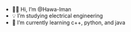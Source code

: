 - 👋🏽 Hi, I’m @Hawa-Iman
- 💡 I’m studying electrical engineering
- 🌱 I’m currently learning c++, python, and java
